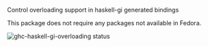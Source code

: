Control overloading support in haskell-gi generated bindings

This package does not require any packages not available in Fedora.

![ghc-haskell-gi-overloading status](https://copr.fedorainfracloud.org/coprs/dshea/bdcs-haskell-deps/package/ghc-haskell-gi-overloading/status_image/last_build.png)
